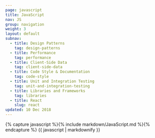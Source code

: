 ```yaml
---
page: javascript
title: JavaScript
nav: JS
group: navigation
weight: 3
layout: default
subnav:
  - title: Design Patterns
    tag: design-patterns
  - title: Performance
    tag: performance
  - title: Client-Side Data
    tag: client-side-data
  - title: Code Style & Documentation
    tag: code-style
  - title: Unit and Integration Testing
    tag: unit-and-integration-testing
  - title: Libraries and Frameworks
    tag: libraries
  - title: React
    slug: react
updated: 10 Dec 2018
---
```


<div class="docs-section">
		{% capture javascript %}{% include markdown/JavaScript.md %}{% endcapture %}
		{{ javascript | markdownify }}
</div>
